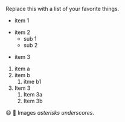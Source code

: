 Replace this with a list of your favorite things.

* item 1
+ item 2
  * sub 1
  - sub 2
  
- item 3

1. item a
1. item b
   1. itme b1
1. Item 3
   1. Item 3a
   1. Item 3b
   
:smile:
   :left_luggage:
Images
*asterisks*
_underscores_.
